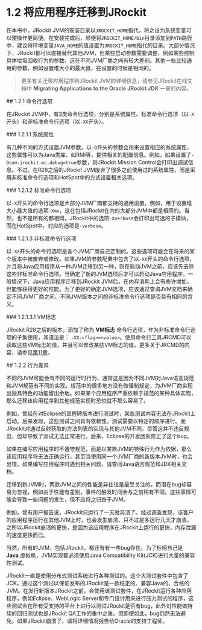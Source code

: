 <a name="1.2"></a>
# 1.2 将应用程序迁移到JRockit

在本书中，JRockit JVM的安装目录以`JROCKIT_HOME`指代，将之设为系统变量可以使操作更简便。在安装完成后，顺便将`JROCKIT_HOME/bin`目录添加到`PATH`路径中，建议将环境变量`JAVA_HOME`的值设置为`JROCKIT_HOME`指代的目录。大部分情况下，JRockit都可以直接替代其他JVM，但某些启动参数需要调整，例如某些控制具体垃圾回收行为的参数，这在不同JVM厂商之间有较大差别。其他一些比较通用的参数，例如设置堆大小的最大值，在设置的时候是相同的。

>更多有关迁移应用程序到JRockit JVM的详细信息，请参见JRockit在线文档中 **Migrating Applications to the Oracle JRockit JDK** 一章的内容。

<a name="1.2.1" />
## 1.2.1 命令行选项

在JRockit JVM中，有3类命令行选项，分别是系统属性、标准命令行选项（以`-X`开头）和非标准命令行选项（以`-XX`开头）。

<a name="1.2.1.1" />
### 1.2.1.1 系统属性

有几种不同的方式设置JVM参数。以`-D`开头的参数会用来设置相应的系统属性，这些属性可以为Java类库，如RMI等，提供相关的配置信息。例如，如果设置了`-Dcom.jrockit.mc.debug=true`参数，则JRockit Mission Control会打印出调试信息。不过，在R28之后的JRockit JVM废弃了很多之前使用过的系统属性，而是采用非标准命令行选项和HotSpot中的方式设置相关选项。

<a name="1.2.1.2" />
### 1.2.1.2 标准命令行选项

以`-X`开头的命令行选项是大部分JVM厂商都支持的通用设置。例如，用于设置堆大小最大值的选项`-Xmx`，这在包括JRockit在内的大部分JVM中都是相同的。当然，也不是所有的都相同，JRockit中的选项`-Xverbose`会打印出可选的子模块，而在HotSpot中，对应的选项是`-verbose`。

<a name="1.2.1.3" />
### 1.2.1.3 非标准命令行选项

以`-XX`开头的命令行选项是各个JVM厂商自己定制的。这些选项可能会在将来的某个版本中被废弃或修改。如果JVM的参数配置中包含了以`-XX`开头的命令行选项，并且将Java应用程序从一种JVM迁移到另一种，则在启动JVM之前，应该先去除这些非标准命令行选项。当确定了新的JVM选项后才可以启动Java应用程序。一般情况下，Java应用程序迁移到JRockit JVM后，在内存消耗上会有些许增加，但能够获得更好的性能。为了更好的确定JVM选项，应该通过查询JVM文档来确定不同JVM厂商之间、不同JVM版本之间的非标准命令行选项是否具有相同的含义。

<a name="1.2.1.4" />
### 1.2.1.3.1 VM标志

JRockit R28之后的版本，添加了称为 **VM标志** 命令行选项，作为非标准命令行选项的子集使用，其语法是： `-XX:<flag>=<value>`。使用命令行工具JRCMD可以读取这些VM标志的值，并且可以修改某些VM标志的值。更多关于JRCMD的内容，请参见[第11章][1]。

<a name="1.2.2" />
## 1.2.2 行为差异

不同的JVM可能会有不同的运行时行为，通常这是因为不同JVM对Java语言规范和JVM规范有不同的实现。规范中的很多地方没有做强制规定，为JVM厂商实现出独具特色的功能留出余地。如果某个应用程序严重依赖于规范的某种具体实现，那么迁移该应用程序到其他规范实现时恐怕就不那么容易了。

例如，曾经在对Eclipse的里程碑版本进行测试时，某些测试内容无法在JRockit上启动。后来发现，这些测试之间具有依赖性，测试需要以特定的顺序进行。而JRockit对通过反射获取的方法列表的实现与其他JVM不同，尽管这并不违反规范，但却导致了测试无法正常进行。后来，Eclipse的开发团队修正了这个bug。

如果在编写应用程序时不遵守规范，而是以某款JVM的特殊行为作为依据，那么该应用程序将无法正确运行，甚至当使用同一个JVM厂商的新版本JVM时，也会出错。如果编写应用程序时遇到相关问题，请查阅Java语言规范和JDK相关文档。

迁移到新JVM时，两款JVM之间的性能差异往往是最受关注的，而潜在bug却容易为忽视，例如由于性能有差别，事件的触发时间会与之前稍有不同。这些事情可能会导致一些问题的发生，但不应将之归咎于JVM。

例如，曾有用户报告说，JRockit只运行了一天就奔溃了。经过调查发现，该客户的应用程序运行在其他JVM上时，也会发生崩溃，只不过是多运行几天才崩溃。之所以JRockit崩溃的更快，是因为该应用程序在JRockit上运行的更快，内存泄漏的速度更快而已。

当然，所有的JVM，包括JRockit，都还有有一些bug存在。为了标榜自己是 **Java** 虚拟机，JVM实现都必须使用Java Compatibility Kit(JCK)进行大量的兼容性测试。

JRockit一直是使用分布式测试系统进行各种测试的。这个大测试套件中包含了JCK，通过这个测试以保证发布的JRockit是一款稳定的、兼容Java的、合格的JVM。在发行新版本JRockit之前，会使用该测试套件，在JRockit运行各种应用程序，例如Eclipse、WebLogic Server和专门设计用来进行压力测试的程序，这些测试会在所有受支持的平台上进行以测试JRockit是否有bug，此外对性能做持续的回归测试也是JRockit QA工作的重中之重。但即便如此，bug仍然无法避免。如果JRockit崩溃了，请将详细情况报告给Oracle的支持工程师。


[1]:    ../chap11/11.md#11    "第11章"
